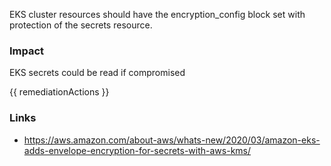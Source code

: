 
EKS cluster resources should have the encryption_config block set with protection of the secrets resource.

### Impact
EKS secrets could be read if compromised

<!-- DO NOT CHANGE -->
{{ remediationActions }}

### Links
- https://aws.amazon.com/about-aws/whats-new/2020/03/amazon-eks-adds-envelope-encryption-for-secrets-with-aws-kms/
        